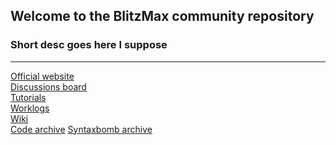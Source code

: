 ## Welcome to the BlitzMax community repository
### Short desc goes here I suppose

---

[Official website](https://blitzmax.org)\
[Discussions board](../../discussions)\
[Tutorials](../../discussions/categories/tutorials)\
[Worklogs](../../discussions/categories/worklogs)\
[Wiki](../../wiki)\
[Code archive](/code%20archive)
[Syntaxbomb archive](/syntaxbomb%20archive)
